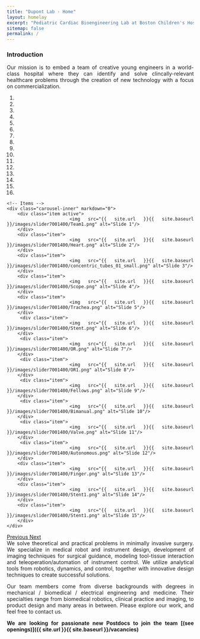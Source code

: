 ```yaml
---
title: "Dupont Lab - Home"
layout: homelay
excerpt: "Pediatric Cardiac Bioengineering Lab at Boston Children's Hospital and Harvard Medical School."
sitemap: false
permalink: /
---
```


### Introduction

<div align="justify">Our mission is to embed a team of creative young engineers in a world-class hospital where they can identify and solve clincally-relevant healthcare problems through the creation of new technology with a focus on commercialization.


<div markdown="0" id="carousel" class="carousel slide" data-ride="carousel" data-interval="4000" data-pause="hover" >
    <!-- Menu -->
    <ol class="carousel-indicators">
        <li data-target="#carousel" data-slide-to="0" class="active"></li>
        <li data-target="#carousel" data-slide-to="1"></li>
        <li data-target="#carousel" data-slide-to="2"></li>
        <li data-target="#carousel" data-slide-to="3"></li>
        <li data-target="#carousel" data-slide-to="4"></li>
        <li data-target="#carousel" data-slide-to="5"></li>
        <li data-target="#carousel" data-slide-to="6"></li>
	<li data-target="#carousel" data-slide-to="7"></li>
	<li data-target="#carousel" data-slide-to="8"></li>
	<li data-target="#carousel" data-slide-to="9"></li>
	<li data-target="#carousel" data-slide-to="10"></li>
	<li data-target="#carousel" data-slide-to="11"></li>
	<li data-target="#carousel" data-slide-to="12"></li>
	<li data-target="#carousel" data-slide-to="13"></li>
	<li data-target="#carousel" data-slide-to="14"></li>
	<li data-target="#carousel" data-slide-to="15"></li>
    </ol>

    <!-- Items -->
    <div class="carousel-inner" markdown="0">
        <div class="item active">
            <img src="{{ site.url }}{{ site.baseurl }}/images/slider7001400/Team1.png" alt="Slide 1"/>
        </div>
        <div class="item">
            <img src="{{ site.url }}{{ site.baseurl }}/images/slider7001400/Heart.png" alt="Slide 2"/>
        </div>
        <div class="item">
            <img src="{{ site.url }}{{ site.baseurl }}/images/slider7001400/concentric_tubes_01_small.png" alt="Slide 3"/>
        </div>
        <div class="item">
            <img src="{{ site.url }}{{ site.baseurl }}/images/slider7001400/Scope.png" alt="Slide 4"/>
        </div>
        <div class="item">
            <img src="{{ site.url }}{{ site.baseurl }}/images/slider7001400/Trachea.png" alt="Slide 5"/>
        </div>       
         <div class="item">
            <img src="{{ site.url }}{{ site.baseurl }}/images/slider7001400/Stent.png" alt="Slide 6"/>
        </div>
         <div class="item">
            <img src="{{ site.url }}{{ site.baseurl }}/images/slider7001400/OR.png" alt="Slide 7"/>
        </div>
         <div class="item">
            <img src="{{ site.url }}{{ site.baseurl }}/images/slider7001400/OR1.png" alt="Slide 8"/>
        </div>
         <div class="item">
            <img src="{{ site.url }}{{ site.baseurl }}/images/slider7001400/Fellows.png" alt="Slide 9"/>
        </div>
         <div class="item">
            <img src="{{ site.url }}{{ site.baseurl }}/images/slider7001400/Bimanual.png" alt="Slide 10"/>
        </div>
         <div class="item">
            <img src="{{ site.url }}{{ site.baseurl }}/images/slider7001400/Valve.png" alt="Slide 11"/>
        </div>	
	     <div class="item">
            <img src="{{ site.url }}{{ site.baseurl }}/images/slider7001400/Autonomous.png" alt="Slide 12"/>
        </div>	
	    <div class="item">
            <img src="{{ site.url }}{{ site.baseurl }}/images/slider7001400/Finger.png" alt="Slide 13"/>
        </div>	
	    <div class="item">
            <img src="{{ site.url }}{{ site.baseurl }}/images/slider7001400/Stent1.png" alt="Slide 14"/>
        </div>
	    <div class="item">
            <img src="{{ site.url }}{{ site.baseurl }}/images/slider7001400/Stent1.png" alt="Slide 15"/>
        </div>
    </div>
  <a class="left carousel-control" href="#carousel" role="button" data-slide="prev">
    <span class="glyphicon glyphicon-chevron-left" aria-hidden="true"></span>
    <span class="sr-only">Previous</span>
  </a>
  <a class="right carousel-control" href="#carousel" role="button" data-slide="next">
    <span class="glyphicon glyphicon-chevron-right" aria-hidden="true"></span>
    <span class="sr-only">Next</span>
  </a>
</div>
<div align="justify">We solve theoretical and practical problems in minimally invasive surgery. We specialize in medical robot and instrument design, development of imaging techniques for surgical guidance, modeling tool-tissue interaction and teleoperation/automation of instrument control. We utilize analytical tools from robotics, dynamics, and control, together with innovative design techniques to create successful solutions.

Our team members come from diverse backgrounds with degrees in mechanical / biomedical / electrical engineering and medicine. Their specialties range from biomedical robotics, clinical practice and imaging, to product design and many areas in between. Please explore our work, and feel free to contact us.

 **We are  looking for passionate new Postdocs to join the team [(see openings)]({{ site.url }}{{ site.baseurl }}/vacancies)** 
